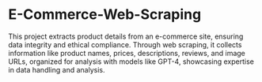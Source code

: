 # E-Commerce-Web-Scraping
This project extracts product details from an e-commerce site, ensuring data integrity and ethical compliance. Through web scraping, it collects information like product names, prices, descriptions, reviews, and image URLs, organized for analysis with models like GPT-4, showcasing expertise in data handling and analysis.
